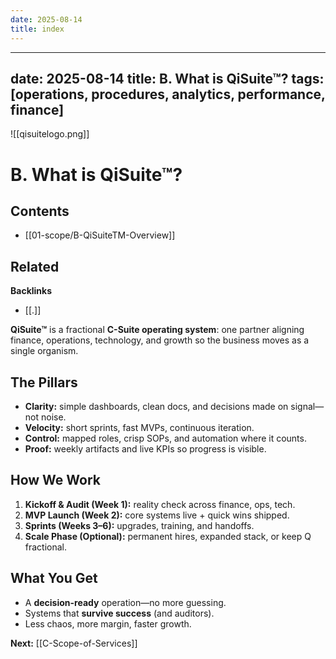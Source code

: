 ```yaml
---
date: 2025-08-14
title: index
---
```

---
date: 2025-08-14
title: B. What is QiSuite™?
tags: [operations, procedures, analytics, performance, finance]
---
![[qisuitelogo.png]]

# B. What is QiSuite™?

<!-- AUTO-TOC:START -->

## Contents
- [[01-scope/B-QiSuiteTM-Overview]]

<!-- AUTO-TOC:END -->


<!-- RELATED:START -->

## Related
**Backlinks**
- [[.]]

<!-- RELATED:END -->


















**QiSuite™** is a fractional **C-Suite operating system**: one partner aligning finance, operations, technology, and growth so the business moves as a single organism.

## The Pillars
- **Clarity:** simple dashboards, clean docs, and decisions made on signal—not noise.  
- **Velocity:** short sprints, fast MVPs, continuous iteration.  
- **Control:** mapped roles, crisp SOPs, and automation where it counts.  
- **Proof:** weekly artifacts and live KPIs so progress is visible.

## How We Work
1. **Kickoff & Audit (Week 1):** reality check across finance, ops, tech.  
2. **MVP Launch (Week 2):** core systems live + quick wins shipped.  
3. **Sprints (Weeks 3–6):** upgrades, training, and handoffs.  
4. **Scale Phase (Optional):** permanent hires, expanded stack, or keep Q fractional.

## What You Get
- A **decision-ready** operation—no more guessing.  
- Systems that **survive success** (and auditors).  
- Less chaos, more margin, faster growth.

**Next:** [[C-Scope-of-Services]]